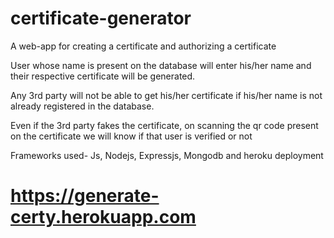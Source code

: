 # certificate-generator
A web-app for creating a certificate and authorizing a certificate

User whose name is present on the database will enter his/her name and their respective certificate will be generated.

Any 3rd party will not be able to get his/her certificate if his/her name is not already registered in the database.

Even if the 3rd party fakes the certificate, on scanning the qr code present on the certificate we will know if that user is verified or not

Frameworks used- Js, Nodejs, Expressjs, Mongodb and heroku deployment

# https://generate-certy.herokuapp.com
